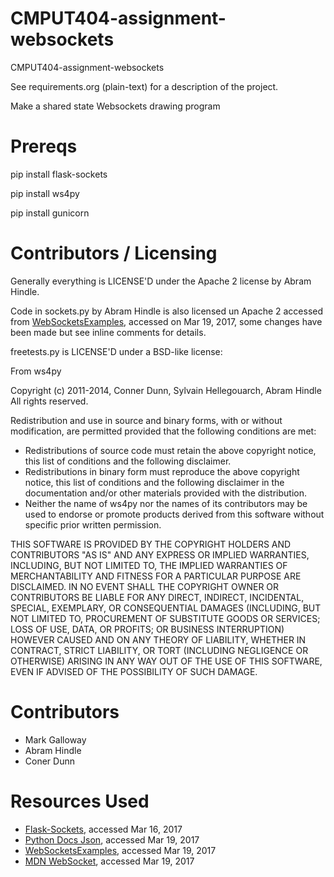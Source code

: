 CMPUT404-assignment-websockets
==============================

CMPUT404-assignment-websockets

See requirements.org (plain-text) for a description of the project.

Make a shared state Websockets drawing program

Prereqs
=======

pip install flask-sockets

pip install ws4py

pip install gunicorn

Contributors / Licensing
========================

Generally everything is LICENSE'D under the Apache 2 license by Abram Hindle.

Code in sockets.py by Abram Hindle is also licensed un Apache 2 accessed from [WebSocketsExamples](https://github.com/abramhindle/WebSocketsExamples), accessed on Mar 19, 2017, some changes have been made but see inline comments for details.

freetests.py is LICENSE'D under a BSD-like license:

From ws4py

Copyright (c) 2011-2014, Conner Dunn, Sylvain Hellegouarch, Abram Hindle
All rights reserved.

Redistribution and use in source and binary forms, with or without
modification, are permitted provided that the following conditions are met:

 * Redistributions of source code must retain the above copyright notice,
   this list of conditions and the following disclaimer.
 * Redistributions in binary form must reproduce the above copyright
   notice, this list of conditions and the following disclaimer in the
   documentation and/or other materials provided with the distribution.
 * Neither the name of ws4py nor the names of its contributors may be used
   to endorse or promote products derived from this software without
   specific prior written permission.

THIS SOFTWARE IS PROVIDED BY THE COPYRIGHT HOLDERS AND CONTRIBUTORS "AS IS"
AND ANY EXPRESS OR IMPLIED WARRANTIES, INCLUDING, BUT NOT LIMITED TO, THE
IMPLIED WARRANTIES OF MERCHANTABILITY AND FITNESS FOR A PARTICULAR PURPOSE
ARE DISCLAIMED. IN NO EVENT SHALL THE COPYRIGHT OWNER OR CONTRIBUTORS BE
LIABLE FOR ANY DIRECT, INDIRECT, INCIDENTAL, SPECIAL, EXEMPLARY, OR
CONSEQUENTIAL DAMAGES (INCLUDING, BUT NOT LIMITED TO, PROCUREMENT OF
SUBSTITUTE GOODS OR SERVICES; LOSS OF USE, DATA, OR PROFITS; OR BUSINESS
INTERRUPTION) HOWEVER CAUSED AND ON ANY THEORY OF LIABILITY, WHETHER IN
CONTRACT, STRICT LIABILITY, OR TORT (INCLUDING NEGLIGENCE OR OTHERWISE)
ARISING IN ANY WAY OUT OF THE USE OF THIS SOFTWARE, EVEN IF ADVISED OF THE
POSSIBILITY OF SUCH DAMAGE.

Contributors
============

* Mark Galloway
* Abram Hindle
* Coner Dunn

Resources Used
==============
- [Flask-Sockets](https://github.com/kennethreitz/flask-sockets), accessed Mar 16, 2017
- [Python Docs Json](https://docs.python.org/2/library/json.html), accessed Mar 19, 2017
- [WebSocketsExamples](https://github.com/abramhindle/WebSocketsExamples), accessed Mar 19, 2017
- [MDN WebSocket](https://developer.mozilla.org/en-US/docs/Web/API/WebSocket), accessed Mar 19, 2017
